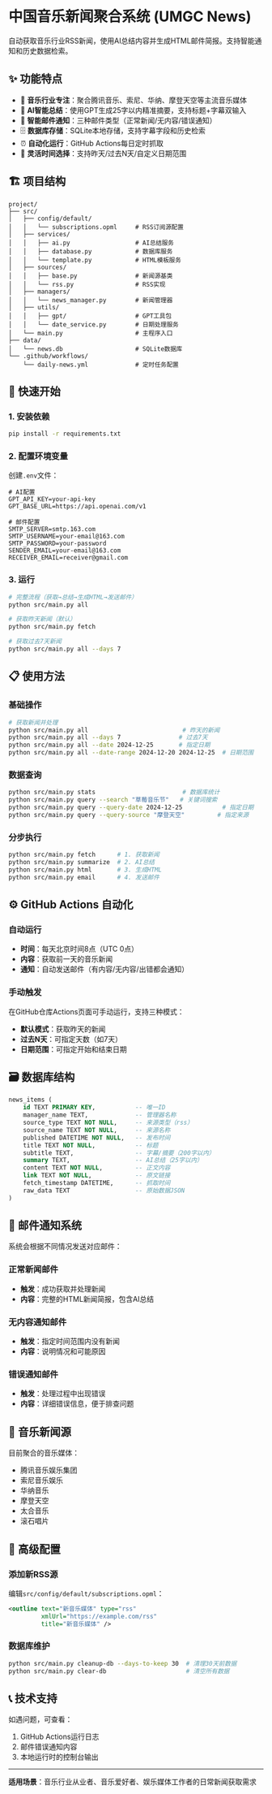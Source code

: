 # 中国音乐新闻聚合系统 (UMGC News)

自动获取音乐行业RSS新闻，使用AI总结内容并生成HTML邮件简报。支持智能通知和历史数据检索。

## ✨ 功能特点

- 🎵 **音乐行业专注**：聚合腾讯音乐、索尼、华纳、摩登天空等主流音乐媒体
- 🤖 **AI智能总结**：使用GPT生成25字以内精准摘要，支持标题+字幕双输入
- 📧 **智能邮件通知**：三种邮件类型（正常新闻/无内容/错误通知）
- 🗄️ **数据库存储**：SQLite本地存储，支持字幕字段和历史检索
- ⏰ **自动化运行**：GitHub Actions每日定时抓取
- 🎯 **灵活时间选择**：支持昨天/过去N天/自定义日期范围

## 🏗️ 项目结构

```
project/
├── src/
│   ├── config/default/
│   │   └── subscriptions.opml     # RSS订阅源配置
│   ├── services/
│   │   ├── ai.py                  # AI总结服务
│   │   ├── database.py            # 数据库服务  
│   │   └── template.py            # HTML模板服务
│   ├── sources/
│   │   ├── base.py                # 新闻源基类
│   │   └── rss.py                 # RSS实现
│   ├── managers/
│   │   └── news_manager.py        # 新闻管理器
│   ├── utils/
│   │   ├── gpt/                   # GPT工具包
│   │   └── date_service.py        # 日期处理服务
│   └── main.py                    # 主程序入口
├── data/
│   └── news.db                    # SQLite数据库
└── .github/workflows/
    └── daily-news.yml             # 定时任务配置
```

## 🚀 快速开始

### 1. 安装依赖
```bash
pip install -r requirements.txt
```

### 2. 配置环境变量
创建`.env`文件：
```env
# AI配置
GPT_API_KEY=your-api-key
GPT_BASE_URL=https://api.openai.com/v1

# 邮件配置
SMTP_SERVER=smtp.163.com
SMTP_USERNAME=your-email@163.com
SMTP_PASSWORD=your-password
SENDER_EMAIL=your-email@163.com
RECEIVER_EMAIL=receiver@gmail.com
```

### 3. 运行
```bash
# 完整流程（获取→总结→生成HTML→发送邮件）
python src/main.py all

# 获取昨天新闻（默认）
python src/main.py fetch

# 获取过去7天新闻
python src/main.py all --days 7
```

## 📋 使用方法

### 基础操作
```bash
# 获取新闻并处理
python src/main.py all                          # 昨天的新闻
python src/main.py all --days 7                # 过去7天
python src/main.py all --date 2024-12-25       # 指定日期
python src/main.py all --date-range 2024-12-20 2024-12-25  # 日期范围
```

### 数据查询
```bash
python src/main.py stats                        # 数据库统计
python src/main.py query --search "草莓音乐节"   # 关键词搜索
python src/main.py query --query-date 2024-12-25           # 指定日期
python src/main.py query --query-source "摩登天空"         # 指定来源
```

### 分步执行
```bash
python src/main.py fetch      # 1. 获取新闻
python src/main.py summarize  # 2. AI总结
python src/main.py html       # 3. 生成HTML  
python src/main.py email      # 4. 发送邮件
```

## ⚙️ GitHub Actions 自动化

### 自动运行
- **时间**：每天北京时间8点（UTC 0点）
- **内容**：获取前一天的音乐新闻
- **通知**：自动发送邮件（有内容/无内容/出错都会通知）

### 手动触发
在GitHub仓库Actions页面可手动运行，支持三种模式：
- **默认模式**：获取昨天的新闻
- **过去N天**：可指定天数（如7天）
- **日期范围**：可指定开始和结束日期

## 🗃️ 数据库结构

```sql
news_items (
    id TEXT PRIMARY KEY,           -- 唯一ID
    manager_name TEXT,             -- 管理器名称
    source_type TEXT NOT NULL,     -- 来源类型（rss）
    source_name TEXT NOT NULL,     -- 来源名称
    published DATETIME NOT NULL,   -- 发布时间
    title TEXT NOT NULL,           -- 标题
    subtitle TEXT,                 -- 字幕/摘要（200字以内）
    summary TEXT,                  -- AI总结（25字以内）
    content TEXT NOT NULL,         -- 正文内容
    link TEXT NOT NULL,            -- 原文链接
    fetch_timestamp DATETIME,      -- 抓取时间
    raw_data TEXT                  -- 原始数据JSON
)
```

## 📧 邮件通知系统

系统会根据不同情况发送对应邮件：

### 正常新闻邮件
- **触发**：成功获取并处理新闻
- **内容**：完整的HTML新闻简报，包含AI总结

### 无内容通知邮件  
- **触发**：指定时间范围内没有新闻
- **内容**：说明情况和可能原因

### 错误通知邮件
- **触发**：处理过程中出现错误
- **内容**：详细错误信息，便于排查问题

## 🎼 音乐新闻源

目前聚合的音乐媒体：
- 腾讯音乐娱乐集团
- 索尼音乐娱乐
- 华纳音乐
- 摩登天空
- 太合音乐
- 滚石唱片

## 🔧 高级配置

### 添加新RSS源
编辑`src/config/default/subscriptions.opml`：
```xml
<outline text="新音乐媒体" type="rss" 
         xmlUrl="https://example.com/rss" 
         title="新音乐媒体" />
```

### 数据库维护
```bash
python src/main.py cleanup-db --days-to-keep 30  # 清理30天前数据
python src/main.py clear-db                      # 清空所有数据
```

## 📞 技术支持

如遇问题，可查看：
1. GitHub Actions运行日志
2. 邮件错误通知内容
3. 本地运行时的控制台输出

---

**适用场景**：音乐行业从业者、音乐爱好者、娱乐媒体工作者的日常新闻获取需求 